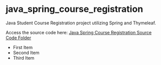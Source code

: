 # java_spring_course_registration
Java Student Course Registration project utilizing Spring and Thymeleaf.

Access the source code here: <a href="https://github.com/ffm5113/java_spring_course_registration/tree/master/src">Java Spring Course Registration Source Code Folder</a>
<ul style=“list-style-type:circle”>
  <li>
  First Item
  </li>

  <li>
  Second Item
  </li>

  <li>
  Third Item
  </li>
</ul>
